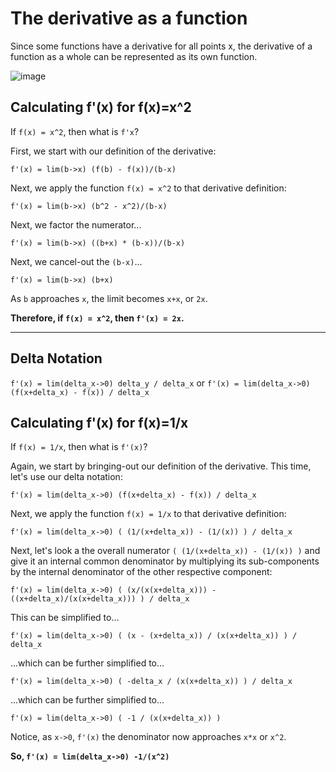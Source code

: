 # The derivative as a function

Since some functions have a derivative for all points x, the derivative of a function as a whole can be represented as its own function. 

![image](https://github.com/user-attachments/assets/1aaba453-4805-4655-9e96-a41d53d187c6)

## Calculating f'(x) for f(x)=x^2

If `f(x) = x^2`, then what is `f'x`?

First, we start with our definition of the derivative:

`f'(x) = lim(b->x) (f(b) - f(x))/(b-x)`

Next, we apply the function `f(x) = x^2` to that derivative definition: 

`f'(x) = lim(b->x) (b^2 - x^2)/(b-x)`

Next, we factor the numerator...

`f'(x) = lim(b->x) ((b+x) * (b-x))/(b-x)`

Next, we cancel-out the `(b-x)`...

`f'(x) = lim(b->x) (b+x)`

As `b` approaches `x`, the limit becomes `x+x`, or `2x`. 

**Therefore, if `f(x) = x^2`, then `f'(x) = 2x`.**

***

## Delta Notation

`f'(x) = lim(delta_x->0) delta_y / delta_x` or `f'(x) = lim(delta_x->0) (f(x+delta_x) - f(x)) / delta_x`

## Calculating f'(x) for f(x)=1/x

If `f(x) = 1/x`, then what is `f'(x)`?

Again, we start by bringing-out our definition of the derivative. This time, let's use our delta notation:

`f'(x) = lim(delta_x->0) (f(x+delta_x) - f(x)) / delta_x`

Next, we apply the function `f(x) = 1/x` to that derivative definition:

`f'(x) = lim(delta_x->0) ( (1/(x+delta_x)) - (1/(x)) ) / delta_x`

Next, let's look a the overall numerator `( (1/(x+delta_x)) - (1/(x)) )` and give it an internal common denominator by multiplying its sub-components by the internal denominator of the other respective component:

`f'(x) = lim(delta_x->0) ( (x/(x(x+delta_x))) - ((x+delta_x)/(x(x+delta_x))) ) / delta_x`

This can be simplified to...

`f'(x) = lim(delta_x->0) ( (x - (x+delta_x)) / (x(x+delta_x)) ) / delta_x`

...which can be further simplified to...

`f'(x) = lim(delta_x->0) ( -delta_x / (x(x+delta_x)) ) / delta_x`

...which can be further simplified to...

`f'(x) = lim(delta_x->0) ( -1 / (x(x+delta_x)) )`

Notice, as `x->0`, `f'(x)` the denominator now approaches `x*x` or `x^2`. 

**So, `f'(x) = lim(delta_x->0) -1/(x^2)`**










